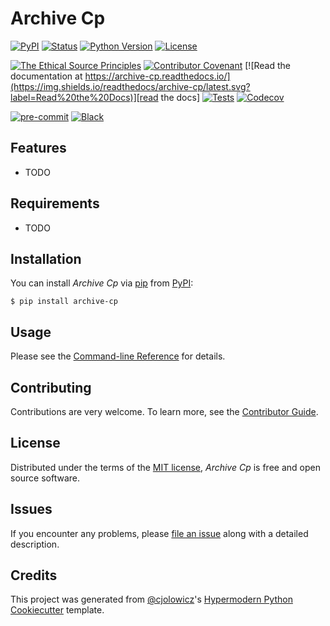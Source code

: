 # Archive Cp

[![PyPI](https://img.shields.io/pypi/v/archive-cp.svg)][pypi status]
[![Status](https://img.shields.io/pypi/status/archive-cp.svg)][pypi status]
[![Python Version](https://img.shields.io/pypi/pyversions/archive-cp)][pypi status]
[![License](https://img.shields.io/pypi/l/archive-cp)][license]

[![The Ethical Source Principles](https://img.shields.io/badge/ethical-source-%23bb8c3c?labelColor=393162)][ethical source]
[![Contributor Covenant](https://img.shields.io/badge/Contributor%20Covenant-2.0-4baaaa.svg)][codeofconduct]
[![Read the documentation at https://archive-cp.readthedocs.io/](https://img.shields.io/readthedocs/archive-cp/latest.svg?label=Read%20the%20Docs)][read the docs]
[![Tests](https://github.com/kergoth/archive-cp/workflows/Tests/badge.svg)][tests]
[![Codecov](https://codecov.io/gh/kergoth/archive-cp/branch/main/graph/badge.svg)][codecov]

[![pre-commit](https://img.shields.io/badge/pre--commit-enabled-brightgreen?logo=pre-commit&logoColor=white)][pre-commit]
[![Black](https://img.shields.io/badge/code%20style-black-000000.svg)][black]

[pypi status]: https://pypi.org/project/archive-cp/
[ethical source]: https://ethicalsource.dev/principles/
[read the docs]: https://archive-cp.readthedocs.io/
[tests]: https://github.com/kergoth/archive-cp/actions?workflow=Tests
[codecov]: https://app.codecov.io/gh/kergoth/archive-cp
[pre-commit]: https://github.com/pre-commit/pre-commit
[black]: https://github.com/psf/black

## Features

- TODO

## Requirements

- TODO

## Installation

You can install _Archive Cp_ via [pip] from [PyPI]:

```console
$ pip install archive-cp
```

## Usage

Please see the [Command-line Reference] for details.

## Contributing

Contributions are very welcome.
To learn more, see the [Contributor Guide].

## License

Distributed under the terms of the [MIT license][license],
_Archive Cp_ is free and open source software.

## Issues

If you encounter any problems,
please [file an issue] along with a detailed description.

## Credits

This project was generated from [@cjolowicz]'s [Hypermodern Python Cookiecutter] template.

[@cjolowicz]: https://github.com/cjolowicz
[pypi]: https://pypi.org/
[hypermodern python cookiecutter]: https://github.com/cjolowicz/cookiecutter-hypermodern-python
[file an issue]: https://github.com/kergoth/archive-cp/issues
[pip]: https://pip.pypa.io/

<!-- github-only -->

[license]: https://github.com/kergoth/archive-cp/blob/main/LICENSE
[contributor guide]: https://github.com/kergoth/archive-cp/blob/main/CONTRIBUTING.md
[command-line reference]: https://archive-cp.readthedocs.io/en/latest/usage.html
[codeofconduct]: https://github.com/kergoth/archive-cp/blob/main/CODE_OF_CONDUCT.md
